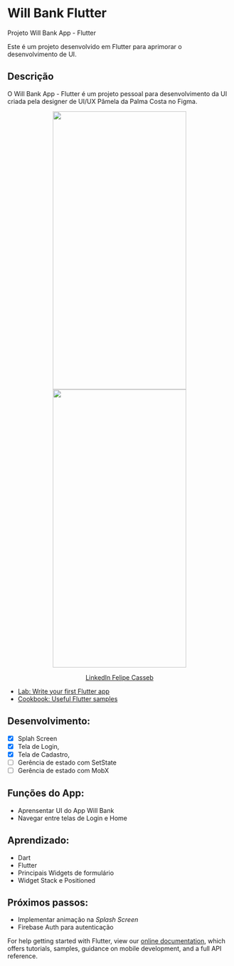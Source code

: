 # Will Bank Flutter

Projeto Will Bank App - Flutter

Este é um projeto desenvolvido em Flutter para aprimorar o desenvolvimento de UI.

## Descrição

O Will Bank App - Flutter é um projeto pessoal para desenvolvimento da UI criada pela designer de UI/UX Pâmela da Palma Costa no Figma.

<p align="center">
    <img width="300" height="625" src="https://firebasestorage.googleapis.com/v0/b/me-guia-tracuateua.appspot.com/o/Will%20Bank%2FScreenshot_20220209-142620.png?alt=media&token=15c22fb0-8c48-40da-a988-75a87a16d8d4">
    <img width="300" height="625" src="https://firebasestorage.googleapis.com/v0/b/me-guia-tracuateua.appspot.com/o/Will%20Bank%2FScreenshot_20220209-142627.png?alt=media&token=575ba72b-9d0e-435e-a701-d74de08c5307">
</p>

<p align="center">
    <a href="https://www.linkedin.com/in/felipe-casseb-5522b538/">LinkedIn Felipe Casseb</a>


- [Lab: Write your first Flutter app](https://flutter.dev/docs/get-started/codelab)
- [Cookbook: Useful Flutter samples](https://flutter.dev/docs/cookbook)

## Desenvolvimento:
- [x] Splah Screen
- [X] Tela de Login,
- [X] Tela de Cadastro,
- [ ] Gerência de estado com SetState
- [ ] Gerência de estado com MobX

## Funções do App:
* Aprensentar UI do App Will Bank
* Navegar entre telas de Login e Home

## Aprendizado:
* Dart
* Flutter
* Principais Widgets de formulário
* Widget Stack e Positioned

## Próximos passos:
* Implementar animação na *Splash Screen*
* Firebase Auth para autenticação

For help getting started with Flutter, view our
[online documentation](https://flutter.dev/docs), which offers tutorials,
samples, guidance on mobile development, and a full API reference.
